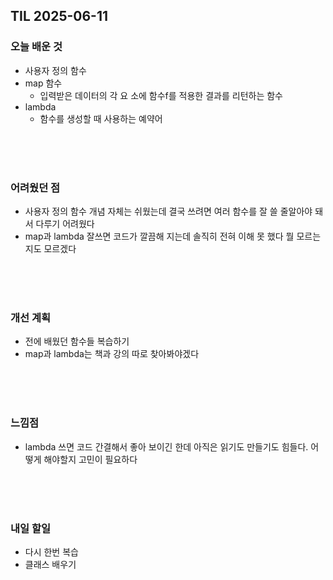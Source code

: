 ## TIL 2025-06-11

### 오늘 배운 것
- 사용자 정의 함수
-  map 함수
    - 입력받은 데이터의 각 요
소에 함수f를 적용한 결과를 리턴하는 함수
-  lambda 
    - 함수를 생성할 때 사용하는 예약어
  
<br/>
<br/>
<br/>

### 어려웠던 점
- 사용자 정의 함수 개념 자체는 쉬웠는데 결국 쓰려면 여러 함수를 잘 쓸 줄알아야 돼서 다루기 어려웠다
- map과 lambda 잘쓰면 코드가 깔끔해 지는데 솔직히 전혀 이해 못 했다 뭘 모르는지도 모르겠다

<br/>
<br/>
<br/>

### 개선 계획 
- 전에 배웠던 함수들 복습하기
- map과 lambda는 책과 강의 따로 찾아봐야겠다

<br/>
<br/>
<br/>

### 느낌점
- lambda 쓰면 코드 간결해서 좋아 보이긴 한데 아직은 읽기도 만들기도 힘들다. 어떻게 해야할지 고민이 필요하다

<br/>
<br/>
<br/>

### 내일 할일
- 다시 한번 복습
- 클래스 배우기
